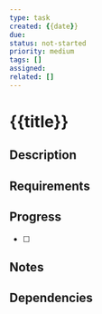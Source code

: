 ```yaml
---
type: task
created: {{date}}
due: 
status: not-started
priority: medium
tags: []
assigned: 
related: []
---
```


# {{title}}

## Description

## Requirements

## Progress
- [ ] 

## Notes

## Dependencies 